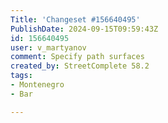 ```yaml
---
Title: 'Changeset #156640495'
PublishDate: 2024-09-15T09:59:43Z
id: 156640495
user: v_martyanov
comment: Specify path surfaces
created_by: StreetComplete 58.2
tags:
- Montenegro
- Bar

---
```

